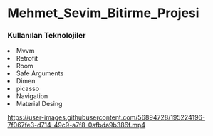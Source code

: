 # Mehmet_Sevim_Bitirme_Projesi
<h3>Kullanılan Teknolojiler</h3>
<li>
Mvvm
</li>
<li>
Retrofit
</li>
<li>
Room
</li>
<li>
Safe Arguments
</li>
<li>
Dimen
</li>
<li>
picasso
</li>
<li>
Navigation
</li>
<li>
Material Desing
</li>

https://user-images.githubusercontent.com/56894728/195224196-7f067fe3-d714-49c9-a7f8-0afbda9b386f.mp4
